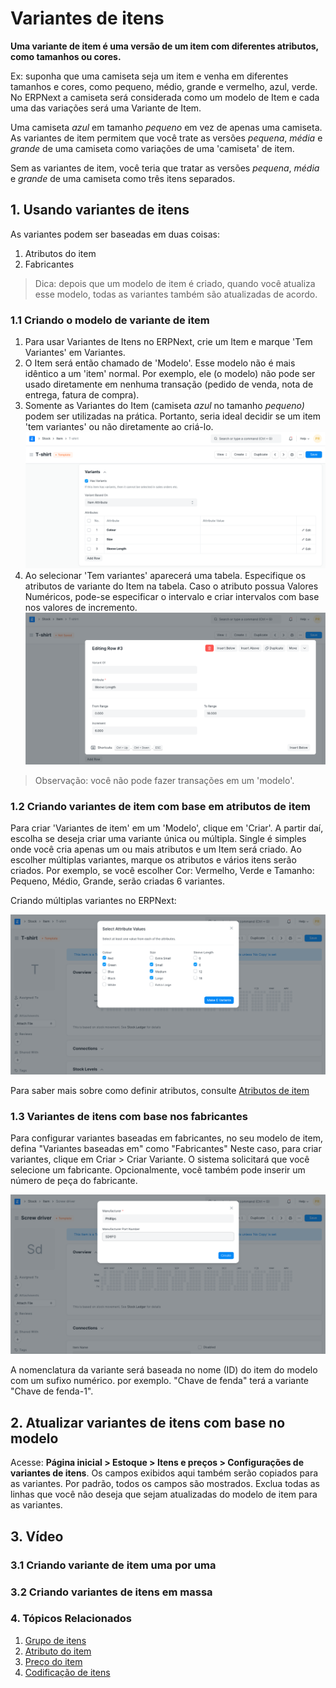 # Variantes de itens



**Uma variante de item é uma versão de um item com diferentes atributos, como tamanhos ou cores.**


Ex: suponha que uma camiseta seja um item e venha em diferentes tamanhos e cores, como pequeno, médio, grande e vermelho, azul, verde. No ERPNext a camiseta será considerada como um modelo de Item e cada uma das variações será uma Variante de Item.


Uma camiseta *azul* em tamanho *pequeno* em vez de apenas uma camiseta. As variantes de item permitem que você trate as versões *pequena*, *média* e *grande* de uma camiseta como variações de uma 'camiseta' de item. 


Sem as variantes de item, você teria que tratar as versões *pequena*, *média* e *grande* de uma camiseta como três itens separados. 


## 1. Usando variantes de itens


As variantes podem ser baseadas em duas coisas:


1. Atributos do item
2. Fabricantes


> Dica: depois que um modelo de item é criado, quando você atualiza esse modelo, todas as variantes também são atualizadas de acordo.


### 1.1 Criando o modelo de variante de item


1. Para usar Variantes de Itens no ERPNext, crie um Item e marque 'Tem Variantes' em Variantes.
2. O Item será então chamado de 'Modelo'. Esse modelo não é mais idêntico a um 'item' normal. Por exemplo, ele (o modelo) não pode ser usado diretamente em nenhuma transação (pedido de venda, nota de entrega, fatura de compra).
3. Somente as Variantes do Item (camiseta *azul* no tamanho *pequeno)* podem ser utilizadas na prática. Portanto, seria ideal decidir se um item 'tem variantes' ou não diretamente ao criá-lo.
![Tem variantes](/files/item-has-variants.png)
4. Ao selecionar 'Tem variantes' aparecerá uma tabela. Especifique os atributos de variante do Item na tabela. Caso o atributo possua Valores Numéricos, pode-se especificar o intervalo e criar intervalos com base nos valores de incremento.
![Atributos válidos](/files/item-attributes.png)
> Observação: você não pode fazer transações em um 'modelo'.


### 1.2 Criando variantes de item com base em atributos de item


Para criar 'Variantes de item' em um 'Modelo', clique em 'Criar'. A partir daí, escolha se deseja criar uma variante única ou múltipla. Single é simples onde você cria apenas um ou mais atributos e um Item será criado. Ao escolher múltiplas variantes, marque os atributos e vários itens serão criados. Por exemplo, se você escolher Cor: Vermelho, Verde e Tamanho: Pequeno, Médio, Grande, serão criadas 6 variantes.


Criando múltiplas variantes no ERPNext:


![Make Variants](/files/make-multiple-variants.png)


Para saber mais sobre como definir atributos, consulte [Atributos de item](/docs/pt/stock/item-attribute)


### 1.3 Variantes de itens com base nos fabricantes


Para configurar variantes baseadas em fabricantes, no seu modelo de item, defina "Variantes baseadas em" como "Fabricantes"
Neste caso, para criar variantes, clique em Criar > Criar Variante. O sistema solicitará que você selecione um fabricante. Opcionalmente, você também pode inserir um número de peça do fabricante.


![Configurar variante do item por fabricante](/files/select-mfg-for-variant.png)


A nomenclatura da variante será baseada no nome (ID) do item do modelo com um sufixo numérico. por exemplo. "Chave de fenda" terá a variante "Chave de fenda-1".


## 2. Atualizar variantes de itens com base no modelo


Acesse: **Página inicial > Estoque > Itens e preços > Configurações de variantes de itens**. Os campos exibidos aqui também serão copiados para as variantes. Por padrão, todos os campos são mostrados. Exclua todas as linhas que você não deseja que sejam atualizadas do modelo de item para as variantes.


## 3. Vídeo


### 3.1 Criando variante de item uma por uma






### 3.2 Criando variantes de itens em massa






### 4. Tópicos Relacionados


1. [Grupo de itens](/docs/pt/stock/item-group)
2. [Atributo do item](/docs/pt/stock/item-attribute)
3. [Preço do item](/docs/pt/stock/item-price)
4. [Codificação de itens](/docs/pt/stock/articles/item-codification)




